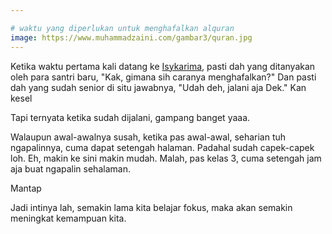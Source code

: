 ```yaml
---

# waktu yang diperlukan untuk menghafalkan alquran
image: https://www.muhammadzaini.com/gambar3/quran.jpg
---
```


Ketika waktu pertama kali datang ke [Isykarima](http://isykarima.com), pasti dah yang ditanyakan oleh para santri baru, "Kak, gimana sih caranya menghafalkan?" Dan pasti dah yang sudah senior di situ jawabnya, "Udah deh, jalani aja Dek." Kan kesel 

Tapi ternyata ketika sudah dijalani, gampang banget yaaa.

Walaupun awal-awalnya susah, ketika pas awal-awal, seharian tuh ngapalinnya, cuma dapat setengah halaman. Padahal sudah capek-capek loh. Eh, makin ke sini makin mudah. Malah, pas kelas 3, cuma setengah jam aja buat ngapalin sehalaman.

Mantap 

Jadi intinya lah, semakin lama kita belajar fokus, maka akan semakin meningkat kemampuan kita.


